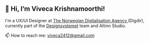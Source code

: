 ## 👋 Hi, I’m Viveca Krishnamoorthi!

 I'm a UX/UI Designer at [The Norwegian Digitalisation Agency ](https://www.digdir.no) (Digdir), currently part of the [Designsystemet](https://www.designsystemet.no) team and Altinn Studio.

📫 How to reach me: viveca2412@gmail.com



<!---
Viveca24/Viveca24 is a ✨ special ✨ repository because its `README.md` (this file) appears on your GitHub profile.
You can click the Preview link to take a look at your changes.
--->
